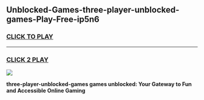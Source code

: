 
## Unblocked-Games-three-player-unblocked-games-Play-Free-ip5n6
<h3>
<a href="https://premium76.site?title=three-player-unblocked-games&ref=09A">CLICK TO PLAY</a></h3>
<hr>

<h3>
<a href="https://premium76.site?title=three-player-unblocked-games&ref=09A">CLICK 2 PLAY</a>
  
</h3>

<a href="https://premium76.site?title=three-player-unblocked-games&ref=09A"><img src="https://clearcache.store/games.png"></a>


**three-player-unblocked-games games unblocked: Your Gateway to Fun and Accessible Online Gaming**
